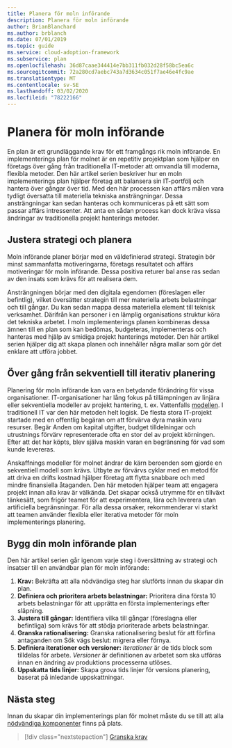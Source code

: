 ```yaml
---
title: Planera för moln införande
description: Planera för moln införande
author: BrianBlanchard
ms.author: brblanch
ms.date: 07/01/2019
ms.topic: guide
ms.service: cloud-adoption-framework
ms.subservice: plan
ms.openlocfilehash: 36d87caae344414e7bb311fb032d28f58bc5ea6c
ms.sourcegitcommit: 72a280cd7aebc743a7d3634c051f7ae46e4fc9ae
ms.translationtype: MT
ms.contentlocale: sv-SE
ms.lasthandoff: 03/02/2020
ms.locfileid: "78222166"
---
```

# <a name="plan-for-cloud-adoption"></a>Planera för moln införande

En plan är ett grundläggande krav för ett framgångs rik moln införande. En implementerings plan för molnet är en repetitiv projektplan som hjälper en företags över gång från traditionella IT-metoder att omvandla till moderna, flexibla metoder. Den här artikel serien beskriver hur en moln implementerings plan hjälper företag att balansera sin IT-portfölj och hantera över gångar över tid. Med den här processen kan affärs målen vara tydligt översatta till materiella tekniska ansträngningar. Dessa ansträngningar kan sedan hanteras och kommuniceras på ett sätt som passar affärs intressenter. Att anta en sådan process kan dock kräva vissa ändringar av traditionella projekt hanterings metoder.

## <a name="align-strategy-and-planning"></a>Justera strategi och planera

Moln införande planer börjar med en väldefinierad strategi. Strategin bör minst sammanfatta motiveringarna, företags resultatet och affärs motiveringar för moln införande. Dessa positiva returer bal anse ras sedan av den insats som krävs för att realisera dem.

Ansträngningen börjar med den digitala egendomen (föreslagen eller befintlig), vilket översätter strategin till mer materiella arbets belastningar och till gångar. Du kan sedan mappa dessa materiella element till teknisk verksamhet. Därifrån kan personer i en lämplig organisations struktur köra det tekniska arbetet. I moln implementerings planen kombineras dessa ämnen till en plan som kan bedömas, budgeteras, implementeras och hanteras med hjälp av smidiga projekt hanterings metoder. Den här artikel serien hjälper dig att skapa planen och innehåller några mallar som gör det enklare att utföra jobbet.

## <a name="transition-from-sequential-to-iterative-planning"></a>Över gång från sekventiell till iterativ planering

Planering för moln införande kan vara en betydande förändring för vissa organisationer. IT-organisationer har lång fokus på tillämpningen av linjära eller sekventiella modeller av projekt hantering, t. ex. Vattenfalls [modellen](https://wikipedia.org/wiki/Waterfall_model). I traditionell IT var den här metoden helt logisk. De flesta stora IT-projekt startade med en offentlig begäran om att förvärva dyra maskin varu resurser. Begär Anden om kapital utgifter, budget tilldelningar och utrustnings förvärv representerade ofta en stor del av projekt körningen. Efter att det har köpts, blev själva maskin varan en begränsning för vad som kunde levereras.

Anskaffnings modeller för molnet ändrar de kärn beroenden som gjorde en sekventiell modell som krävs. Utbyte av förvärvs cyklar med en metod för att driva en drifts kostnad hjälper företag att flytta snabbare och med mindre finansiella åtaganden. Den här metoden hjälper team att engagera projekt innan alla krav är välkända. Det skapar också utrymme för en tillväxt tänkesätt, som frigör teamet för att experimentera, lära och leverera utan artificiella begränsningar. För alla dessa orsaker, rekommenderar vi starkt att teamen använder flexibla eller iterativa metoder för moln implementerings planering.

## <a name="build-your-cloud-adoption-plan"></a>Bygg din moln införande plan

Den här artikel serien går igenom varje steg i översättning av strategi och insatser till en användbar plan för moln införande:

1. **Krav:** Bekräfta att alla nödvändiga steg har slutförts innan du skapar din plan.
2. **Definiera och prioritera arbets belastningar:** Prioritera dina första 10 arbets belastningar för att upprätta en första implementerings efter släpning.
3. **Justera till gångar:** Identifiera vilka till gångar (föreslagna eller befintliga) som krävs för att stödja prioriterade arbets belastningar.
4. **Granska rationalisering:** Granska rationalisering beslut för att förfina antaganden om Sök vägs beslut: migrera eller förnya.
5. **Definiera iterationer och versioner:** *iterationer* är de tids block som tilldelas för arbete. *Versioner* är definitionen av arbetet som ska utföras innan en ändring av produktions processerna utlöses.
6. **Uppskatta tids linjer:** Skapa grova tids linjer för versions planering, baserat på inledande uppskattningar.

## <a name="next-steps"></a>Nästa steg

Innan du skapar din implementerings plan för molnet måste du se till att alla [nödvändiga komponenter](./prerequisites.md) finns på plats.

> [!div class="nextstepaction"]
> [Granska krav](./prerequisites.md)
